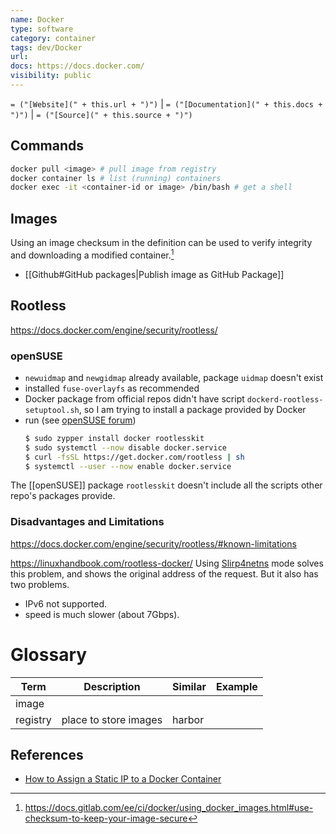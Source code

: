 ```yaml
---
name: Docker
type: software
category: container
tags: dev/Docker
url:
docs: https://docs.docker.com/
visibility: public
---
```

`= ("[Website](" + this.url + ")")` | `= ("[Documentation](" + this.docs + ")")` | `= ("[Source](" + this.source + ")")`

## Commands

```bash
docker pull <image> # pull image from registry
docker container ls # list (running) containers
docker exec -it <container-id or image> /bin/bash # get a shell
```


## Images

Using an image checksum in the definition can be used to verify integrity and downloading a modified container.[^1]
[^1]: https://docs.gitlab.com/ee/ci/docker/using_docker_images.html#use-checksum-to-keep-your-image-secure

- [[Github#GitHub packages|Publish image as GitHub Package]]

## Rootless
https://docs.docker.com/engine/security/rootless/

### openSUSE
- `newuidmap` and `newgidmap` already available, package `uidmap` doesn't exist
- installed `fuse-overlayfs` as recommended
- Docker package from official repos didn't have script `dockerd-rootless-setuptool.sh`, so I am trying to install a package provided by Docker
- run (see [openSUSE forum](https://forums.opensuse.org/t/how-can-i-request-the-official-repository-provides-tools-for-rootless-docker/164199))
  ```bash
  $ sudo zypper install docker rootlesskit
  $ sudo systemctl --now disable docker.service
  $ curl -fsSL https://get.docker.com/rootless | sh
  $ systemctl --user --now enable docker.service
  ```
The [[openSUSE]] package `rootlesskit` doesn't include all the scripts other repo's packages provide.

### Disadvantages and Limitations

https://docs.docker.com/engine/security/rootless/#known-limitations

https://linuxhandbook.com/rootless-docker/
Using [Slirp4netns](https://github.com/rootless-containers/slirp4netns?ref=linuxhandbook.com) mode solves this problem, and shows the original address of the request. But it also has two problems.

- IPv6 not supported.
- speed is much slower (about 7Gbps).


# Glossary

Term | Description | Similar | Example
-|-|-|-
image |
registry | place to store images | harbor


## References
- [How to Assign a Static IP to a Docker Container](https://www.howtogeek.com/devops/how-to-assign-a-static-ip-to-a-docker-container/)